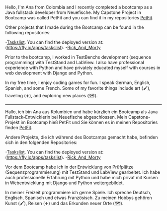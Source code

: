 
Hello, I'm Ana from Colombia and I recently completed a bootcamp as a Java fullstack developer from Neuefische. My Capstone Project in Bootcamp was called PetFit and you can find it in my repositories [PetFit](https://github.com/Anmavel/PetFit). 

Other projects that I made during the Bootcamp can be found in the following repositories:

-[Taskslist](https://github.com/Anmavel/neuefische-spring-security-cgn-java-23-1). You can find the deployed version at: (https://fly.io/apps/taskslist).
-[Rick_And_Morty](https://github.com/Anmavel/Rick_And_Morty_Paging_Task)

Prior to the bootcamp, I worked in TestBenchs development (sequence programming) with TestStand and LabView. I also have professional experience with Python and have privately educated myself with courses in web development with Django and Python.

In my free time, I enjoy coding games for fun. I speak German, English, Spanish, and some French. Some of my favorite things include art (🖌️), traveling (✈️), and exploring new places (🗺️).
________________________________________________________________________________________________________________________________________________________
Hallo, ich bin Ana aus Kolumbien und habe kürzlich ein Bootcamp als Java Fullstack-Entwicklerin bei Neuefische abgeschlossen. Mein Capstone-Projekt im Bootcamp hieß PetFit und Sie können es in meinen Repositories finden  [PetFit](https://github.com/Anmavel/PetFit). 

Andere Projekte, die ich während des Bootcamps gemacht habe, befinden sich in den folgenden Repositories:

-[Taskslist](https://github.com/Anmavel/neuefische-spring-security-cgn-java-23-1). You can find the deployed version at: (https://fly.io/apps/taskslist).
-[Rick_And_Morty](https://github.com/Anmavel/Rick_And_Morty_Paging_Task)

Vor dem Bootcamp habe ich in der Entwicklung von Prüfplätze (Sequenzprogrammierung) mit TestStand und LabView gearbeitet. Ich habe auch professionelle Erfahrung mit Python und habe mich privat mit Kursen in Webentwicklung mit Django und Python weitergebildet.

In meiner Freizeit programmiere ich gerne Spiele. Ich spreche Deutsch, Englisch, Spanisch und etwas Französisch. Zu meinen Hobbys gehören Kunst (🖌️), Reisen (✈️) und das Erkunden neuer Orte (🗺️).

<!--
**Anmavel/Anmavel** is a ✨ _special_ ✨ repository because its `README.md` (this file) appears on your GitHub profile.

Here are some ideas to get you started:

- 🔭 I’m currently working on ...
- 🌱 I’m currently learning ...
- 👯 I’m looking to collaborate on ...
- 🤔 I’m looking for help with ...
- 💬 Ask me about ...
- 📫 How to reach me: ...
- 😄 Pronouns: ...
- ⚡ Fun fact: ...
-->

